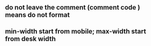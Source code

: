 #

## do not leave the comment (comment code ) means do not format

## min-width start from mobile; max-width start from desk width
